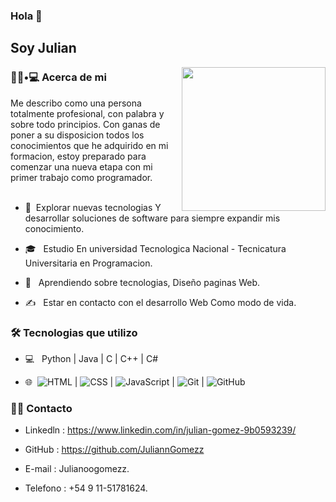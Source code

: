 ### Hola 👋<h2> Soy Julian</h2>

<img align='right' src="https://media.giphy.com/media/M9gbBd9nbDrOTu1Mqx/giphy.gif" width="230">

<h3> 👨🏻•💻 Acerca de mi </h3>

Me describo como una persona totalmente profesional, con palabra y sobre todo principios. 
Con ganas de poner a su disposicion todos los conocimientos que he adquirido en mi formacion, 
estoy preparado para comenzar una nueva etapa con mi primer trabajo como programador.
<br/><br/>

- 🤔 &nbsp;Explorar nuevas tecnologias Y desarrollar soluciones de software para siempre expandir mis conocimiento.

- 🎓 &nbsp; Estudio En universidad Tecnologica Nacional - Tecnicatura Universitaria en Programacion.

- 🌱 &nbsp; Aprendiendo sobre tecnologias, Diseño paginas Web.

- ✍️ &nbsp; Estar en contacto con el desarrollo Web Como modo de vida.



<h3>🛠 Tecnologias que utilizo </h3> 

- 💻 &nbsp; Python | Java | C | C++ | C#

</h3> 

- 🌐 &nbsp;<img src="https://img.shields.io/badge/HTML5-E34F26?style=for-the-badge&logo=html5&logoColor=white" alt="HTML" />   | <img src="https://img.shields.io/badge/CSS3-1572B6?style=for-the-badge&logo=css3&logoColor=white" alt="CSS" />  |  <img src="https://img.shields.io/badge/JavaScript-323330?style=for-the-badge&logo=javascript&logoColor=F7DF1E" alt="JavaScript" /> | <img src="https://img.shields.io/badge/Git-F05032?style=for-the-badge&logo=git&logoColor=white" alt="Git" /> | <img src="https://img.shields.io/badge/github%20-%23000.svg?&style=for-the-badge&logo=github&logoColor=white" alt="GitHub" />   
<!--

- 🛢 &nbsp; MySQL | MongoDB
-->


<h3> 🤝🏻 Contacto </h3>

- Linkedln : https://www.linkedin.com/in/julian-gomez-9b0593239/

- GitHub : https://github.com/JuliannGomezz

- E-mail : Julianoogomezz.

- Telefono : +54 9 11-51781624.

<br>

